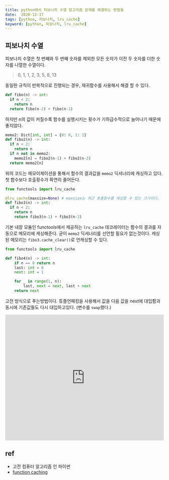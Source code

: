 ```yaml
---
title: python에서 피보나치 수열 알고리즘 문제를 해결하는 방법들
date:  2020-12-17
tags: [python, 피보나치, lru_cache]
keyword: [python, 피보나치, lru_cache]
---
```


## 피보나치 수열
피보나치 수열은 첫 번째와 두 번째 숫자를 제외한 모든 숫자가 이전 두 숫자를 더한 숫자를 나열한 수열이다.
> 0, 1, 1, 2, 3, 5, 8, 13

동일한 규칙이 반복적으로 진행되는 경우, 재귀함수를 사용해서 해결 할 수 있다.
```python
def fibo(n) -> int:
  if n < 2:
    return n
  return fibo(n-2) + fibo(n-1)
```
하지만 n의 값이 커질수록 함수를 실행시키는 횟수가 기하급수적으로 늘어나기 때문에 좋지않다.

```python
memo2: Dict[int, int] = {0: 0, 1: 1}
def fibo2(n) -> int:
  if n < 2:
    return n
  if n not in memo2:
    memo2[n] = fibo2(n-1) + fibo2(n-2)
  return memo2[n]
```
위의 코드는 메모이제이션을 통해서 함수의 결과값을 `memo2` 딕셔너리에 캐싱하고 있다. 첫 함수보다 호출횟수가 확연히 줄어든다.

```python
from functools import lru_cache

@lru_cache(maxsize=None) # maxsize는 최근 호출함수를 캐싱할 수 있는 크기이다.
def fibo3(n) -> int:
  if n < 2:
    return n
	return fibo3(n-1) + fibo3(n-2)
```
기본 내장 모듈인 functools에서 제공하는 `lru_cache` 데코레이터는 함수의 결과를 자동으로 메모리에 캐싱해준다. 굳이 `memo2` 딕셔너리를 선언할 필요가 없는것이다. 캐싱된 메모리는 `fibo3.cache_clear()`로 언캐싱할 수 있다.

```python
from functools import lru_cache

def fibo4(n) -> int:
	if n == 0 return n
	last: int = 0
	next: int = 1

	for _ in range(1, n):
		last, next = next, last + next
	return next
```
고전 방식으로 푸는방법이다. 튜플언패킹을 사용해서 값을 다음 값을 next에 대입함과 동시에 기존값들도 다시 대입하고있다. (변수를 `swap`했다.)

<iframe height="400px" width="100%" src="https://repl.it/@padawanR0k/fibo?lite=true" scrolling="no" frameborder="no" allowtransparency="true" allowfullscreen="true" sandbox="allow-forms allow-pointer-lock allow-popups allow-same-origin allow-scripts allow-modals"></iframe>

## ref
- 고전 컴퓨터 알고리즘 인 파이썬
- [function caching](https://ddanggle.gitbooks.io/interpy-kr/content/ch23-Function-caching.html)

